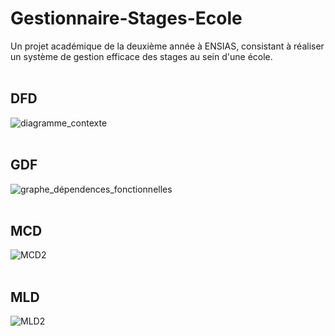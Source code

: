 # Gestionnaire-Stages-Ecole
Un projet académique de la deuxième année à ENSIAS, consistant à réaliser un système de gestion efficace des stages au sein d'une école.
<br><br>
## DFD
![diagramme_contexte](https://github.com/MYassineBoum/Gestionnaire-Stages-Ecole/assets/115194839/5de72002-3bcf-4b3b-b536-4061c552a50a)
<br><br>
## GDF
![graphe_dépendences_fonctionnelles](https://github.com/MYassineBoum/Gestionnaire-Stages-Ecole/assets/115194839/16d3eb63-b14a-4cb7-b582-cfb4584e44b5)
<br><br>
## MCD
![MCD2](https://github.com/MYassineBoum/Gestionnaire-Stages-Ecole/assets/115194839/e6d88ef1-919a-4732-9057-44cf7034073a)
<br><br>
## MLD
![MLD2](https://github.com/MYassineBoum/Gestionnaire-Stages-Ecole/assets/115194839/f48769db-15d2-4c3f-8895-5ea5b645edb5)


